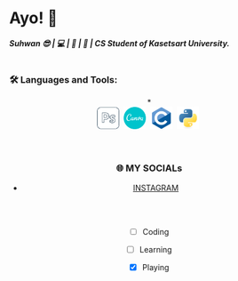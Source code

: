 # Ayo! 👋

___Suhwan 😎 | 💻 | 🏸 | 🎹 | CS Student of Kasetsart University.___ 
<br/>
<br/>

### :hammer_and_wrench: Languages and Tools:
  <div align=center>
  * <div>
    <img src="https://github.com/devicons/devicon/blob/master/icons/photoshop/photoshop-line.svg" title ="photoshop" width="40" height = "40"/>&nbsp;
    <img src="https://github.com/devicons/devicon/blob/master/icons/canva/canva-original.svg" title ="canva" width="40" height = "40"/>&nbsp;
    <img src="https://github.com/devicons/devicon/blob/master/icons/c/c-original.svg" title ="c" width="40" height = "40"/>&nbsp;
    <img src="https://github.com/devicons/devicon/blob/master/icons/python/python-original.svg" title ="python" width="40" height = "40"/>&nbsp;
  </div>
<br/>
<br/>

### 🌐 MY SOCIALs
* [INSTAGRAM]

  [INSTAGRAM]: https://www.instagram.com/autoflapy.y
<br/>
<br/>

  - [ ] Coding
  - [ ] Learning
  - [x] Playing

